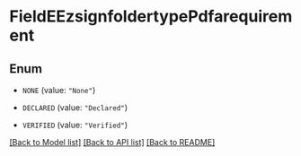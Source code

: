 # FieldEEzsignfoldertypePdfarequirement

## Enum


* `NONE` (value: `"None"`)

* `DECLARED` (value: `"Declared"`)

* `VERIFIED` (value: `"Verified"`)


[[Back to Model list]](../README.md#documentation-for-models) [[Back to API list]](../README.md#documentation-for-api-endpoints) [[Back to README]](../README.md)


